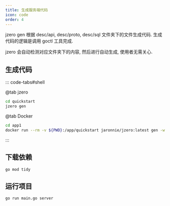 ```yaml
---
title: 生成服务端代码
icon: code
order: 4
---
```


jzero gen 根据 desc/api, desc/proto, desc/sql 文件夹下的文件生成代码. 生成代码的逻辑是调用 goctl 工具完成.

jzero 会自动检测对应文件夹下的内容, 然后进行自动生成, 使用者无需关心.

## 生成代码

::: code-tabs#shell

@tab jzero

```bash
cd quickstart
jzero gen
```

@tab Docker

```bash
cd app1
docker run --rm -v ${PWD}:/app/quickstart jaronnie/jzero:latest gen -w quickstart
```
:::


## 下载依赖

```shell
go mod tidy
```

## 运行项目

```shell
go run main.go server
```

